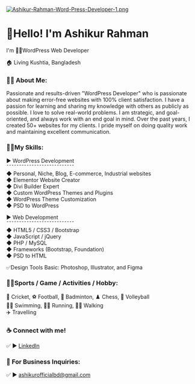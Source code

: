 [![Ashikur-Rahman-Word-Press-Developer-1.png](https://i.postimg.cc/XvSVv7mJ/Ashikur-Rahman-Word-Press-Developer-1.png)](https://postimg.cc/TK087GRM) 
# 👋Hello! I'm Ashikur Rahman
<p>I'm 👨‍💻WordPress Web Developer </p> <p>🏠 Living Kushtia, Bangladesh </p>

### 👨‍🏫 About Me:
<p>Passionate and results-driven "WordPress Developer" who is passionate about making error-free websites with 100% client satisfaction. I have a passion for learning and sharing my knowledge with others as publicly as possible. I love to solve real-world problems. I am strategic, and goal-oriented, and always work with an end goal in mind. Over the past years, I created 50+ websites for my clients. I pride myself on doing quality work and maintaining excellent communication. </p>

### 👨‍💻My Skills:
► WordPress Development  <br>
¯¯¯¯¯¯¯¯¯¯¯¯¯¯¯¯¯¯¯¯¯¯¯¯¯¯¯ <br>
◆ Personal, Niche, Blog, E-commerce, Industrial websites <br>
◆ Elementor Website Creator <br>
◆ Divi Builder Expert <br>
◆ Custom WordPress Themes and Plugins <br>
◆ WordPress Theme Customization <br>
◆ PSD to WordPress​ <br>

► Web Development <br>
¯¯¯¯¯¯¯¯¯¯¯¯¯¯¯¯¯¯¯¯¯¯¯¯¯¯¯ <br>
◆ HTML5 / CSS3 / Bootstrap <br>
◆ JavaScript / jQuery  <br>
◆ PHP / MySQL <br>
◆ Frameworks (Bootstrap, Foundation) <br>
◆ PSD to HTML <br>

✅Design Tools Basic: Photoshop, Illustrator, and Figma <br>
### 🙍‍♂️Sports / Game / Activities / Hobby:
🏏 Cricket, ⚽ Football, 🏸 Badminton, ♟️ Chess, 🏐 Volleyball  <br>
🏊‍♂️ Swimming, 🏃‍♂️ Running, 🚶‍♂️ Walking  <br>
✈️ Travelling <br>

### ☕ Connect with me!
✅ ► <a href="https://www.linkedin.com/in/helloashikur/">LinkedIn</a>

### 📧 For Business Inquiries:
✅ ► ashikurofficialbd@gmail.com   





